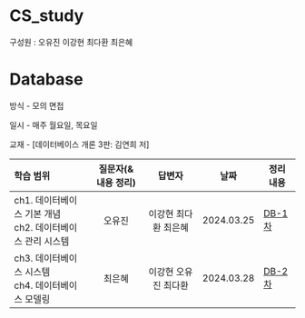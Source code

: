 # CS_study
구성원 : 오유진 이강현 최다환 최은혜

# **Database**


방식 - 모의 면접

일시 - 매주 월요일, 목요일

교재 - [데이터베이스 개론 3판: 김연희 저]

| 학습 범위 | 질문자(& 내용 정리) |      답변자      |    날짜    | 정리 내용 |
| :-------- | :-----------------: | :--------------: | :--------: | --------- |
| ch1. 데이터베이스 기본 개념 </br> ch2. 데이터베이스 관리 시스템   | 오유진 | 이강현 최다환 최은혜 | 2024.03.25 | [DB-1차](https://github.com/eug2n2/CS_study/blob/main/cs-study/Database/20240325-DB-01.md) |
| ch3. 데이터베이스 시스템 </br> ch4. 데이터베이스 모델링   | 최은혜 | 이강현 오유진 최다환 | 2024.03.28 | [DB-2차](https://github.com/eug2n2/CS_study/blob/main/cs-study/Database/20240328-DB-02.md)|

